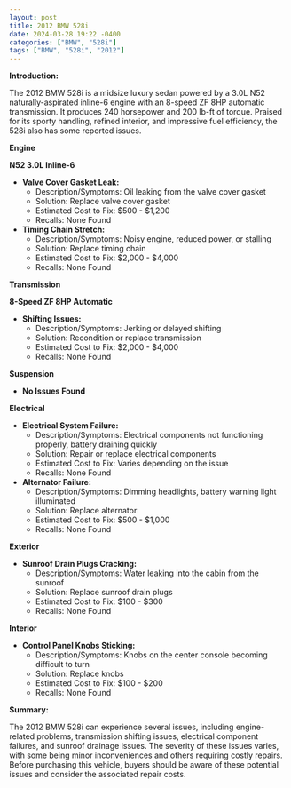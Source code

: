 ```yaml
---
layout: post
title: 2012 BMW 528i
date: 2024-03-28 19:22 -0400
categories: ["BMW", "528i"]
tags: ["BMW", "528i", "2012"]
---
```

**Introduction:**

The 2012 BMW 528i is a midsize luxury sedan powered by a 3.0L N52 naturally-aspirated inline-6 engine with an 8-speed ZF 8HP automatic transmission. It produces 240 horsepower and 200 lb-ft of torque. Praised for its sporty handling, refined interior, and impressive fuel efficiency, the 528i also has some reported issues.

**Engine**

**N52 3.0L Inline-6**

* **Valve Cover Gasket Leak:**
    * Description/Symptoms: Oil leaking from the valve cover gasket
    * Solution: Replace valve cover gasket
    * Estimated Cost to Fix: $500 - $1,200
    * Recalls: None Found
* **Timing Chain Stretch:**
    * Description/Symptoms: Noisy engine, reduced power, or stalling
    * Solution: Replace timing chain
    * Estimated Cost to Fix: $2,000 - $4,000
    * Recalls: None Found

**Transmission**

**8-Speed ZF 8HP Automatic**

* **Shifting Issues:**
    * Description/Symptoms: Jerking or delayed shifting
    * Solution: Recondition or replace transmission
    * Estimated Cost to Fix: $2,000 - $4,000
    * Recalls: None Found

**Suspension**

* **No Issues Found**

**Electrical**

* **Electrical System Failure:**
    * Description/Symptoms: Electrical components not functioning properly, battery draining quickly
    * Solution: Repair or replace electrical components
    * Estimated Cost to Fix: Varies depending on the issue
    * Recalls: None Found
* **Alternator Failure:**
    * Description/Symptoms: Dimming headlights, battery warning light illuminated
    * Solution: Replace alternator
    * Estimated Cost to Fix: $500 - $1,000
    * Recalls: None Found

**Exterior**

* **Sunroof Drain Plugs Cracking:**
    * Description/Symptoms: Water leaking into the cabin from the sunroof
    * Solution: Replace sunroof drain plugs
    * Estimated Cost to Fix: $100 - $300
    * Recalls: None Found

**Interior**

* **Control Panel Knobs Sticking:**
    * Description/Symptoms: Knobs on the center console becoming difficult to turn
    * Solution: Replace knobs
    * Estimated Cost to Fix: $100 - $200
    * Recalls: None Found

**Summary:**

The 2012 BMW 528i can experience several issues, including engine-related problems, transmission shifting issues, electrical component failures, and sunroof drainage issues. The severity of these issues varies, with some being minor inconveniences and others requiring costly repairs. Before purchasing this vehicle, buyers should be aware of these potential issues and consider the associated repair costs.

